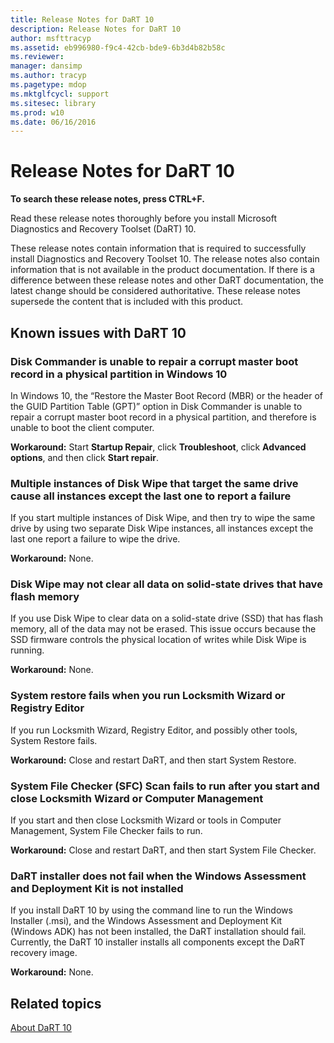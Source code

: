 ```yaml
---
title: Release Notes for DaRT 10
description: Release Notes for DaRT 10
author: msfttracyp
ms.assetid: eb996980-f9c4-42cb-bde9-6b3d4b82b58c
ms.reviewer: 
manager: dansimp
ms.author: tracyp
ms.pagetype: mdop
ms.mktglfcycl: support
ms.sitesec: library
ms.prod: w10
ms.date: 06/16/2016
---
```



# Release Notes for DaRT 10


**To search these release notes, press CTRL+F.**

Read these release notes thoroughly before you install Microsoft Diagnostics and Recovery Toolset (DaRT) 10.

These release notes contain information that is required to successfully install Diagnostics and Recovery Toolset 10. The release notes also contain information that is not available in the product documentation. If there is a difference between these release notes and other DaRT documentation, the latest change should be considered authoritative. These release notes supersede the content that is included with this product.

## Known issues with DaRT 10


### Disk Commander is unable to repair a corrupt master boot record in a physical partition in Windows 10

In Windows 10, the “Restore the Master Boot Record (MBR) or the header of the GUID Partition Table (GPT)” option in Disk Commander is unable to repair a corrupt master boot record in a physical partition, and therefore is unable to boot the client computer.

**Workaround:** Start **Startup Repair**, click **Troubleshoot**, click **Advanced options**, and then click **Start repair**.

### Multiple instances of Disk Wipe that target the same drive cause all instances except the last one to report a failure

If you start multiple instances of Disk Wipe, and then try to wipe the same drive by using two separate Disk Wipe instances, all instances except the last one report a failure to wipe the drive.

**Workaround:** None.

### Disk Wipe may not clear all data on solid-state drives that have flash memory

If you use Disk Wipe to clear data on a solid-state drive (SSD) that has flash memory, all of the data may not be erased. This issue occurs because the SSD firmware controls the physical location of writes while Disk Wipe is running.

**Workaround:** None.

### System restore fails when you run Locksmith Wizard or Registry Editor

If you run Locksmith Wizard, Registry Editor, and possibly other tools, System Restore fails.

**Workaround:** Close and restart DaRT, and then start System Restore.

### System File Checker (SFC) Scan fails to run after you start and close Locksmith Wizard or Computer Management

If you start and then close Locksmith Wizard or tools in Computer Management, System File Checker fails to run.

**Workaround:** Close and restart DaRT, and then start System File Checker.

### <a href="" id="-------------dart-installer-does-not-fail-when-the-windows-assessment-and-deployment-kit-is-not-installed"></a> DaRT installer does not fail when the Windows Assessment and Deployment Kit is not installed

If you install DaRT 10 by using the command line to run the Windows Installer (.msi), and the Windows Assessment and Deployment Kit (Windows ADK) has not been installed, the DaRT installation should fail. Currently, the DaRT 10 installer installs all components except the DaRT recovery image.

**Workaround:** None.

## Related topics


[About DaRT 10](about-dart-10.md)

 

 






